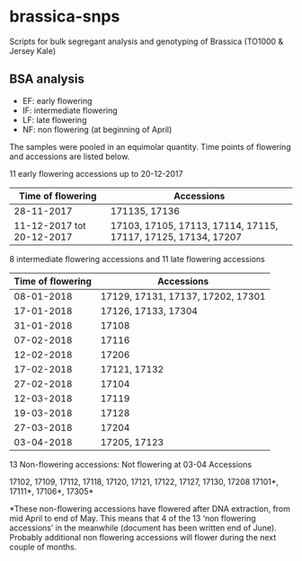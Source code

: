 # brassica-snps
Scripts for bulk segregant analysis and genotyping of Brassica (TO1000 &amp; Jersey Kale)

## BSA analysis

- EF: early flowering
- IF: intermediate flowering
- LF: late flowering
- NF: non flowering (at beginning of April)

The samples were pooled in an equimolar quantity. Time points of flowering and accessions
are listed below.

11 early flowering accessions up to 20-12-2017

| Time of flowering         | Accessions                                                    |
|---------------------------|---------------------------------------------------------------|
| 28-11-2017                | 171135, 17136                                                 |
| 11-12-2017 tot 20-12-2017 | 17103, 17105, 17113, 17114, 17115, 17117, 17125, 17134, 17207 |

8 intermediate flowering accessions and 11 late flowering accessions

| Time of flowering | Accessions                        |
|-------------------|-----------------------------------|
| 08-01-2018        | 17129, 17131, 17137, 17202, 17301 |
| 17-01-2018        | 17126, 17133, 17304               |
| 31-01-2018        | 17108                             |
| 07-02-2018        | 17116                             |
| 12-02-2018        | 17206                             |
| 17-02-2018        | 17121, 17132                      |
| 27-02-2018        | 17104                             |
| 12-03-2018        | 17119                             |
| 19-03-2018        | 17128                             |
| 27-03-2018        | 17204                             |
| 03-04-2018        | 17205, 17123                      |

13 Non-flowering accessions:
Not flowering at 03-04 Accessions

17102, 17109, 17112, 17118, 17120, 17121,
17122, 17127, 17130, 17208
17101*, 17111*, 17106*, 17305*

*These non-flowering accessions have flowered after DNA extraction, from mid April to end
of May. This means that 4 of the 13 ‘non flowering accessions’ in the meanwhile (document
has been written end of June). Probably additional non flowering accessions will flower
during the next couple of months.
